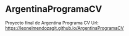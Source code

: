 # ArgentinaProgramaCV
Proyecto final de Argentina Programa CV
Url: https://leonelmendozagit.github.io/ArgentinaProgramaCV
